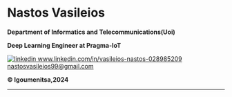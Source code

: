 # Nastos Vasileios

**Department of Informatics and Telecommunications(Uoi)**

**Deep Learning Engineer at Pragma-IoT**

<link rel="stylesheet" href="https://cdnjs.cloudflare.com/ajax/libs/font-awesome/6.0.0-beta3/css/all.min.css">

<p>
<a href="www.linkedin.com/in/vasileios-nastos-028985209" rel="nofollow noreferrer">
    <img src="https://i.stack.imgur.com/gVE0j.png" alt="linkedin"> www.linkedin.com/in/vasileios-nastos-028985209
  </a>
<br>

<a href="mailto:nastosvasileios99@gmail.com" rel="nofollow noreferrer">
    <i class="fas fa-envelope"></i> nastosvasileios99@gmail.com
  </a>
  <br>

</p>

**:copyright: Igoumenitsa,2024**

---
